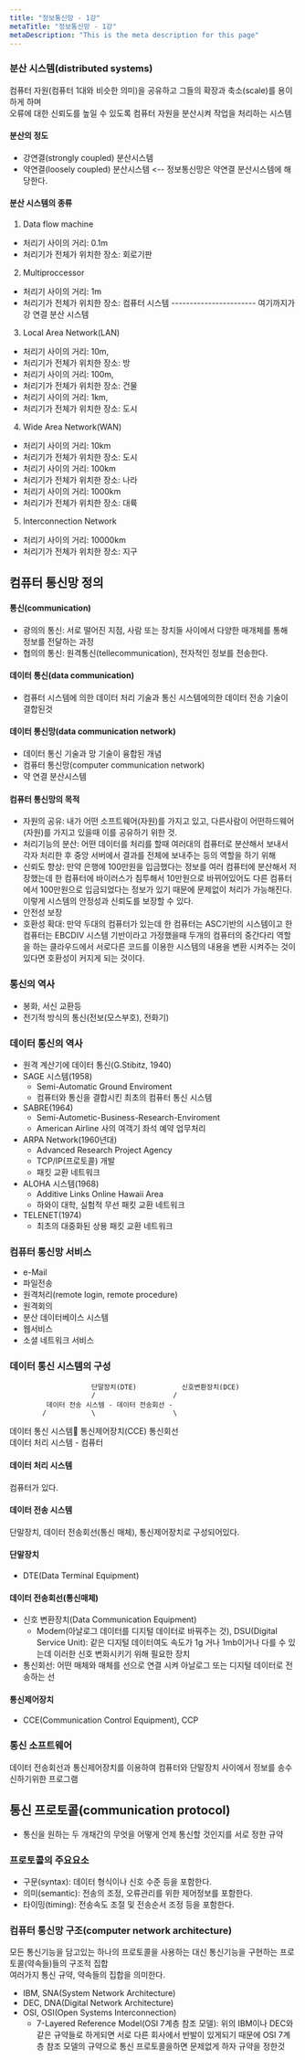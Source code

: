 ```yaml
---
title: "정보통신망 - 1강"
metaTitle: "정보통신망 - 1강"
metaDescription: "This is the meta description for this page"
---
```


### 분산 시스템(distributed systems)
컴퓨터 자원(컴퓨터 1대와 비슷한 의미)을 공유하고 그들의 확장과 축소(scale)를 용이하게 하며  
오류에 대한 신뢰도를 높일 수 있도록 컴퓨터 자원을 분산시켜 작업을 처리하는 시스템

#### 분산의 정도
- 강연결(strongly coupled) 분산시스템
- 약연결(loosely coupled) 분산시스템 <-- 정보통신망은 약연결 분산시스템에 해당한다.

#### 분산 시스템의 종류
1. Data flow machine
- 처리기 사이의 거리: 0.1m
- 처리기가 전체가 위치한 장소: 회로기판
2. Multiproccessor
- 처리기 사이의 거리: 1m
- 처리기가 전체가 위치한 장소: 컴퓨터 시스템
----------------------- 여기까지가 강 연결 분산 시스템

3. Local Area Network(LAN)
- 처리기 사이의 거리: 10m, 
- 처리기가 전체가 위치한 장소: 방
- 처리기 사이의 거리: 100m, 
- 처리기가 전체가 위치한 장소: 건물
- 처리기 사이의 거리: 1km, 
- 처리기가 전체가 위치한 장소: 도시

4. Wide Area Network(WAN)
- 처리기 사이의 거리: 10km
- 처리기가 전체가 위치한 장소: 도시
- 처리기 사이의 거리: 100km
- 처리기가 전체가 위치한 장소: 나라
- 처리기 사이의 거리: 1000km
- 처리기가 전체가 위치한 장소: 대륙

5. Interconnection Network
- 처리기 사이의 거리: 10000km
- 처리기가 전체가 위치한 장소: 지구

## 컴퓨터 통신망 정의

#### 통신(communication)
- 광의의 통신: 서로 떨어진 지점, 사람 또는 장치들 사이에서 다양한 매개체를 통해 정보를 전달하는 과정
- 협의의 통신: 원격통신(tellecommunication), 전자적인 정보를 전송한다.

#### 데이터 통신(data communication)
- 컴퓨터 시스템에 의한 데이터 처리 기술과 통신 시스템에의한 데이터 전송 기술이 결합된것

#### 데이터 통신망(data communication network)
- 데이터 통신 기술과 망 기술이 융합된 개념
- 컴퓨터 통신망(computer communication network)
- 약 연결 분산시스템

#### 컴퓨터 통신망의 목적
- 자원의 공유: 내가 어떤 소프트웨어(자원)를 가지고 있고, 다른사람이 어떤하드웨어(자원)를 가지고 있을때 이를 공유하기 위한 것. 
- 처리기능의 분산: 어떤 데이터를 처리를 할때 여러대의 컴퓨터로 분산해서 보내서 각자 처리한 후 중앙 서버에서 결과를 전체에 보내주는 등의 역할을 하기 위해 
- 신뢰도 향상: 만약 은행에 100만원을 입금했다는 정보를 여러 컴퓨터에 분산해서 저장했는데 한 컴퓨터에 바이러스가 침투해서 10만원으로 바뀌어있어도 다른 컴퓨터에서 100만원으로 입금되었다는 정보가 있기 때문에 문제없이 처리가 가능해진다. 이렇게 시스템의 안정성과 신뢰도를 보장할 수 있다. 
- 안전성 보장
- 호환성 확대: 만약 두대의 컴퓨터가 있는데 한 컴퓨터는 ASC기반의 시스템이고 한컴퓨터는 EBCDIV 시스템 기반이라고 가정했을때 두개의 컴퓨터의 중간다리 역할을 하는 클라우드에서 서로다른 코드를 이용한 시스템의 내용을 변환 시켜주는 것이 있다면 호환성이 커지게 되는 것이다.


### 통신의 역사
- 봉화, 서신 교환등
- 전기적 방식의 통신(전보(모스부호), 전화기)

### 데이터 통신의 역사
- 원격 계산기에 데이터 통신(G.Stibitz, 1940)
- SAGE 시스템(1958)
    - Semi-Automatic Ground Enviroment
    - 컴퓨터와 통신을 결합시킨 최초의 컴퓨터 통신 시스템
- SABRE(1964)
    - Semi-Autometic-Business-Research-Enviroment
    - American Airline 사의 여객기 좌석 예약 업무처리
- ARPA Network(1960년대)
    - Advanced Research Project Agency
    - TCP/IP(프로토콜) 개발
    - 패킷 교환 네트워크
- ALOHA 시스템(1968)
    - Additive Links Online Hawaii Area
    - 하와이 대학, 실험적 무선 패킷 교환 네트워크
- TELENET(1974)
    - 최초의 대중화된 상용 패킷 교환 네트워크

### 컴퓨터 통신망 서비스
- e-Mail
- 파일전송
- 원격처리(remote login, remote procedure)
- 원격회의
- 분산 데이터베이스 시스템
- 웹서비스
- 소셜 네트워크 서비스

### 데이터 통신 시스템의 구성

                        단말장치(DTE)           신호변환장치(DCE)
                        /                   /
             데이터 전송 시스템 - 데이터 전송회선 -
            /           \                   \
데이터 통신 시스템            통신제어장치(CCE)      통신회선
            \
             데이터 처리 시스템 - 컴퓨터

#### 데이터 처리 시스템
컴퓨터가 있다.

#### 데이터 전송 시스템
단말장치, 데이터 전송회선(통신 매체), 통신제어장치로 구성되어있다.


#### 단말장치
- DTE(Data Terminal Equipment)

#### 데이터 전송회선(통신매체)
- 신호 변환장치(Data Communication Equipment)
    - Modem(아날로그 데이터를 디지털 데이터로 바꿔주는 것), DSU(Digital Service Unit): 같은 디지털 데이터여도 속도가 1g 거나 1mb이거나 다를 수 있는데 이러한 신호 변화시키기 위해 필요한 장치
- 통신회선: 어떤 매체와 매체를 선으로 연결 시켜 아날로그 또는 디지털 데이터로 전송하는 선

#### 통신제어장치
- CCE(Communication Control Equipment), CCP

### 통신 소프트웨어
데이터 전송회선과 통신제어장치를 이용하여 컴퓨터와 단말장치 사이에서 정보를 송수신하기위한 프로그램 

## 통신 프로토콜(communication protocol)
- 통신을 원하는 두 개채간의 무엇을 어떻게 언제 통신할 것인지를 서로 정한 규약

### 프로토콜의 주요요소
- 구문(syntax): 데이터 형식이나 신호 수준 등을 포함한다.
- 의미(semantic): 전송의 조정, 오류관리를 위한 제어정보를 포함한다.
- 타이밍(timing): 전송속도 조절 및 전송순서 조정 등을 포함한다. 

### 컴퓨터 통신망 구조(computer network architecture)
모든 통신기능을 담고있는 하나의 프로토콜을 사용하는 대신 통신기능을 구현하는 프로토콜(약속들)들의 구조적 집합  
여러가지 통신 규약, 약속들의 집합을 의미한다.

- IBM, SNA(System Network Architecture)
- DEC, DNA(Digital Network Architecture)
- OSI, OSI(Open Systems Interconnection)
    - 7-Layered Reference Model(OSI 7계층 참조 모델): 위의 IBM이나 DEC와 같은 규약들로 하게되면 서로 다른 회사에서 반발이 있게되기 때문에 OSI 7계층 참조 모델의 규약으로 통신 프로토콜을하면 문제없게 하자 규약을 정한것